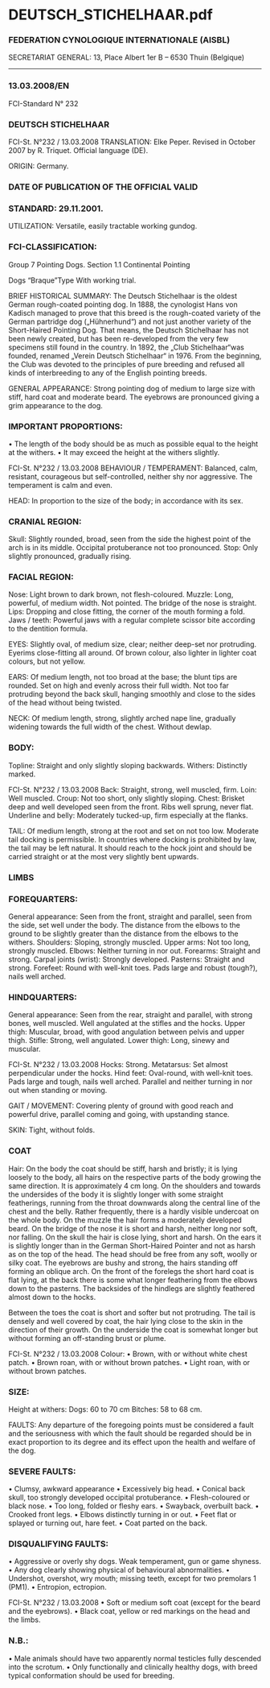 # DEUTSCH_STICHELHAAR.pdf


### FEDERATION CYNOLOGIQUE INTERNATIONALE (AISBL)


SECRETARIAT GENERAL: 13, Place Albert 1er  B – 6530 Thuin (Belgique)
______________________________________________________________________________

### 13.03.2008/EN



FCI-Standard N° 232


### DEUTSCH STICHELHAAR




FCI-St. N°232 / 13.03.2008
TRANSLATION: Elke Peper.  Revised in October 2007 by R.
Triquet.  Official language (DE).

ORIGIN: Germany.

### DATE OF PUBLICATION OF THE OFFICIAL VALID



### STANDARD: 29.11.2001.



UTILIZATION: Versatile, easily tractable working gundog.

### FCI-CLASSIFICATION:


Group  7    Pointing Dogs.
Section  1.1  Continental Pointing



Dogs “Braque”Type
With working trial.

BRIEF HISTORICAL SUMMARY: The Deutsch Stichelhaar is
the oldest German rough-coated pointing dog. In 1888, the
cynologist Hans von Kadisch managed to prove that this breed is the
rough-coated variety of the German partridge dog („Hühnerhund“)
and not just another variety of the Short-Haired Pointing Dog. That
means, the Deutsch Stichelhaar has not been newly created, but has
been re-developed from the very few specimens still found in the
country.
In 1892, the „Club Stichelhaar“was founded, renamed  „Verein
Deutsch Stichelhaar“ in 1976. From the beginning, the Club was
devoted to the principles of pure breeding and refused all kinds of
interbreeding to any of the English pointing breeds.

GENERAL APPEARANCE: Strong pointing dog of medium to
large size with stiff, hard coat and moderate beard. The eyebrows are
pronounced giving a grim appearance to the dog.

### IMPORTANT PROPORTIONS:


•
The length of the body should be as much as possible equal
to the height at the withers.
•
It may exceed the height at the withers slightly.



FCI-St. N°232 / 13.03.2008
BEHAVIOUR / TEMPERAMENT: Balanced, calm, resistant,
courageous but self-controlled, neither shy nor aggressive.  The
temperament is calm and even.

HEAD: In proportion to the size of the body; in accordance with its
sex.

### CRANIAL REGION:


Skull: Slightly rounded, broad, seen from the side the highest point
of the arch is in its middle. Occipital protuberance not too
pronounced.
Stop: Only slightly pronounced, gradually rising.

### FACIAL REGION:


Nose: Light brown to dark brown, not flesh-coloured.
Muzzle: Long, powerful, of medium width. Not pointed. The bridge
of the nose is straight.
Lips: Dropping and close fitting, the corner of the mouth forming a
fold.
Jaws / teeth: Powerful jaws with a regular complete scissor bite
according to the dentition formula.

EYES: Slightly oval, of medium size, clear; neither deep-set nor
protruding. Eyerims close-fitting all around. Of brown colour, also
lighter in lighter coat colours, but not yellow.

EARS: Of medium length, not too broad at the base; the blunt tips
are rounded. Set on high and evenly across their full width. Not too
far protruding beyond the back skull, hanging smoothly and close to
the sides of the head without being twisted.

NECK: Of medium length, strong, slightly arched nape line,
gradually widening towards the full width of the chest. Without
dewlap.

### BODY:


Topline: Straight and only slightly sloping backwards.
Withers: Distinctly marked.


FCI-St. N°232 / 13.03.2008
Back: Straight, strong, well muscled, firm.
Loin: Well muscled.
Croup: Not too short, only slightly sloping.
Chest: Brisket deep and well developed seen from the front. Ribs
well sprung, never flat.
Underline and belly: Moderately tucked-up, firm especially at the
flanks.

TAIL: Of medium length, strong at the root and set on not too low.
Moderate tail docking is permissible.  In countries where docking is
prohibited by law, the tail may be left natural.  It should reach to the
hock joint and should be carried straight or at the most very slightly
bent upwards.

### LIMBS



### FOREQUARTERS:


General appearance: Seen from the front, straight and parallel, seen
from the side, set well under the body. The distance from the elbows
to the ground to be slightly greater than the distance from the elbows
to the withers.
Shoulders: Sloping, strongly muscled.
Upper arms: Not too long, strongly muscled.
Elbows: Neither turning in nor out.
Forearms: Straight and strong.
Carpal joints (wrist): Strongly developed.
Pasterns: Straight and strong.
Forefeet: Round with well-knit toes. Pads large and robust (tough?),
nails well arched.

### HINDQUARTERS:


General appearance: Seen from the rear, straight and parallel, with
strong bones, well muscled. Well angulated at the stifles and the
hocks.
Upper thigh: Muscular, broad, with good angulation between pelvis
and upper thigh.
Stifle: Strong, well angulated.
Lower thigh: Long, sinewy and muscular.


FCI-St. N°232 / 13.03.2008
Hocks: Strong.
Metatarsus: Set almost perpendicular under the hocks.
Hind feet: Oval-round, with well-knit toes. Pads large and tough,
nails well arched. Parallel and neither turning in nor out when
standing or moving.

GAIT / MOVEMENT: Covering plenty of ground with good reach
and powerful drive, parallel coming and going, with upstanding
stance.

SKIN: Tight, without folds.

### COAT


Hair: On the body the coat should be stiff, harsh and bristly; it is
lying loosely to the body, all hairs on the respective parts of the body
growing the same direction.  It is approximately 4 cm long. On the
shoulders and towards the undersides of the body it is slightly longer
with some straight featherings, running from the throat downwards
along the central line of the chest and the belly. Rather frequently,
there is a hardly visible undercoat on the whole body.
On the muzzle the hair forms a moderately developed beard. On the
bridge of the nose it is short and harsh, neither long nor soft, nor
falling.  On the skull the hair is close lying, short and harsh.  On the
ears it is slightly longer than in the German Short-Haired Pointer and
not as harsh as on the top of the head.
The head should be free from any soft, woolly or silky coat. The
eyebrows are bushy and strong, the hairs standing off forming an
oblique arch.
On the front of the forelegs the short hard coat is flat lying, at the
back there is some what longer feathering from the elbows down to
the pasterns. The backsides of the hindlegs are slightly feathered
almost down to the hocks.

Between the toes the coat is short and softer but not protruding.
The tail is densely and well covered by coat, the hair lying close to
the skin in the direction of their growth. On the underside the coat is
somewhat longer but without forming an off-standing brust or plume.



FCI-St. N°232 / 13.03.2008
Colour:
• Brown, with or without white chest patch.
• Brown roan, with or without brown patches.
• Light roan, with or without brown patches.

### SIZE:


Height at withers:     Dogs:            60 to 70 cm
Bitches:        58 to 68 cm.

FAULTS: Any departure of the foregoing points must be considered
a fault and the seriousness with which the fault should be regarded
should be in exact proportion to its degree and its effect upon the
health and welfare of the dog.

### SEVERE FAULTS:


•
Clumsy, awkward appearance
•
Excessively big head.
•
Conical back skull, too strongly developed occipital
protuberance.
•
Flesh-coloured or black nose.
•
Too long, folded or fleshy ears.
•
Swayback, overbuilt back.
•
Crooked front legs.
•
Elbows distinctly turning in or out.
•
Feet flat or splayed or turning out, hare feet.
•
Coat parted on the back.

### DISQUALIFYING FAULTS:


•
Aggressive or overly shy dogs.  Weak temperament, gun or
game shyness.
•
Any dog clearly showing physical of behavioural
abnormalities.
•
Undershot, overshot, wry mouth; missing teeth, except for
two premolars 1 (PM1).
•
Entropion, ectropion.


FCI-St. N°232 / 13.03.2008
•
Soft or medium soft coat (except for the beard and the
eyebrows).
•
Black coat, yellow or red markings on the head and the
limbs.

### N.B.:


•      Male animals should have two apparently normal testicles
fully descended into the scrotum.
•      Only functionally and clinically healthy dogs, with breed
typical conformation should be used for breeding.







